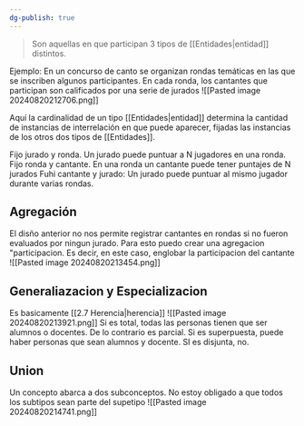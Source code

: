 ```yaml
---
dg-publish: true
---
```

> Son aquellas en que participan 3 tipos de [[Entidades|entidad]] distintos.

Ejemplo: En un concurso de canto se organizan rondas temáticas en las que se inscriben algunos participantes. En cada ronda, los cantantes que participan son calificados por una serie de jurados
![[Pasted image 20240820212706.png]]

Aquí la cardinalidad de un tipo [[Entidades|entidad]] determina la cantidad de instancias de interrelación en que puede aparecer, fijadas las instancias de los otros dos tipos de [[Entidades]].

Fijo jurado y ronda. Un jurado puede puntuar a N jugadores en una ronda.
Fijo ronda y cantante. En una ronda un cantante puede tener puntajes de N jurados
Fuhi cantante y jurado: Un jurado puede puntuar al mismo jugador durante varias rondas.


## Agregación
El disño anterior no nos permite registrar cantantes en rondas si no fueron evaluados por ningun jurado. Para esto puedo crear una agregacion "participacion. Es decir, en este caso, englobar la participacion del cantante
![[Pasted image 20240820213454.png]]

## Generaliazacion y Especializacion 
Es basicamente [[2.7 Herencia|herencia]] 
![[Pasted image 20240820213921.png]]
Si es total, todas las personas tienen que ser alumnos o docentes. De lo contrario es parcial.
Si es superpuesta, puede haber personas que sean alumnos y docente. SI es disjunta, no. 

## Union 
Un concepto abarca a dos subconceptos. 
No estoy obligado a que todos los subtipos sean parte del supetipo
![[Pasted image 20240820214741.png]]